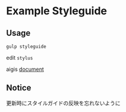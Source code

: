 # Example Styleguide

## Usage

```
gulp styleguide
```

edit `stylus`

aigis [document](https://aigis-styleguide.github.io/aigis/docs/jp/)

## Notice

  更新時にスタイルガイドの反映を忘れないように

